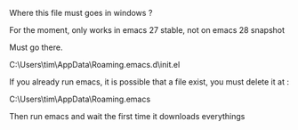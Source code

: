 Where this file must goes in windows ?

For the moment, only works in emacs 27 stable, not on emacs 28 snapshot

Must go there.

C:\Users\tim\AppData\Roaming\.emacs.d\init.el

If you already run emacs, it is possible that a file exist, you must delete it at : 

C:\Users\tim\AppData\Roaming\.emacs


Then run emacs and wait the first time it downloads everythings